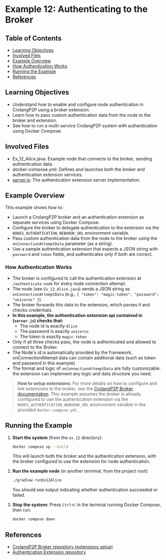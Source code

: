 # Example 12: Authenticating to the Broker
## Table of Contents
- [Learning Objectives](#learning-objectives)
- [Involved Files](#involved-files)
- [Example Overview](#example-overview)
- [How Authentication Works](#how-authentication-works)
- [Running the Example](#running-the-example)
- [References](#references)

## Learning Objectives
- Understand how to enable and configure node authentication in CrolangP2P using a broker extension.
- Learn how to pass custom authentication data from the node to the broker and extension.
- See how to run a multi-service CrolangP2P system with authentication using Docker Compose.

## Involved Files
- Ex_12_Alice.java: Example node that connects to the broker, sending authentication data.
- docker-compose.yml: Defines and launches both the broker and authentication extension services.
- [server.js](https://github.com/crolang-p2p/examples-crolang-p2p-authentication-extension/blob/main/server.js): The authentication extension server implementation.

## Example Overview
This example shows how to:
- Launch a CrolangP2P broker and an authentication extension as separate services using Docker Compose.
- Configure the broker to delegate authentication to the extension via the `NODES_AUTHENTICATION_WEBHOOK_URL` environment variable.
- Pass custom authentication data from the node to the broker using the `onConnectionAttemptData` parameter (as a string).
- Use a sample authentication extension that expects a JSON string with `password` and `token` fields, and authenticates only if both are correct.

### How Authentication Works
- The broker is configured to call the authentication extension at `/authenticate-node` for every node connection attempt.
- The node (see `Ex_12_Alice.java`) sends a JSON string as `onConnectionAttemptData` (e.g., `{ "token": "magic-token", "password": "unicorns" }`).
- The broker forwards this data to the extension, which parses it and checks credentials.
- **In this example, the authentication extension api contained in (`server.js`) checks that:**
    - The node id is exactly `Alice`
    - The password is exactly `unicorns`
    - The token is exactly `magic-token`
- Only if all three checks pass, the node is authenticated and allowed to connect to the Broker.
- The Node's id is automatically provided by the framework, onConnectionAttempt data can contain additional data (such as token and password in this example)
- The format and logic of `onConnectionAttemptData` are fully customizable: the extension can implement any logic and data structure you need.

> **How to setup extensions:**
> For more details on how to configure and link extensions to the broker, see the [CrolangP2P Broker documentation](https://github.com/crolang-p2p/crolang-p2p-broker). This example assumes the broker is already configured to use the authentication extension via the `NODES_AUTHENTICATION_WEBHOOK_URL` environment variable in the provided `docker-compose.yml`.

## Running the Example
1. **Start the system** (from the `ex_12` directory):
   ```sh
   docker compose up --build
   ```
   This will launch both the broker and the authentication extension, with the broker configured to use the extension for node authentication.

2. **Run the example node** (in another terminal, from the project root):
   ```sh
   ./gradlew runEx12Alice
   ```
   You should see output indicating whether authentication succeeded or failed.

3. **Stop the system:**
   Press `Ctrl+C` in the terminal running Docker Compose, then run:
   ```sh
   docker compose down
   ```

## References
- [CrolangP2P Broker repository (extensions setup)](https://github.com/crolang-p2p/crolang-p2p-broker)
- [Authentication Extension repository](https://github.com/crolang-p2p/examples-crolang-p2p-authentication-extension)
